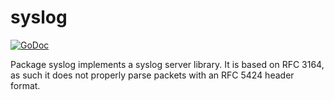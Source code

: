 # syslog

[![GoDoc](https://godoc.org/github.com/deis/deis/logger/syslog?status.svg)](https://godoc.org/github.com/deis/deis/logger/syslog)

Package syslog implements a syslog server library. It is based on RFC 3164, as 
such it does not properly parse packets with an RFC 5424 header format.
